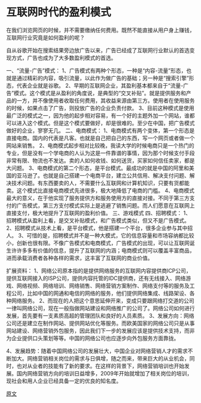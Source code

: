 # 互联网时代的盈利模式

在我们浏览网页的时候，并不需要缴纳任何费用。既然不能直接从用户身上赚钱，互联网行业究竟是如何盈利的呢？


自从谷歌开始在搜索结果旁边放广告以来，广告已经成了互联网行业默认的首选变现方式，广告也成为了大多数盈利模式的首选。

一、“流量-广告”模式：
1、广告模式有两种个形态，一种是“内容-流量”形态，也就是通过精彩的内容，吸引流量，以此作为做广告的基础；另一种是“搜索引擎”形态，代表企业就是谷歌。
2、早期的互联网企业，其盈利基本都来自于“流量-广告”模式。这个模式是从盈利的角度说，是典型的“交叉补贴”。就是提供服务和产品的一方，并不像使用者收取任何费用，其收益来源由第三方。使用者在使用服务的时候，如果点击了广告，则投放广告的企业负责付款。
3、目前这种模式是使用最广泛的模式之一，因为他的起步相对容易，有一个好的主题外加一个网站，谁都可以进入这个模式。但是这个模式要做好，却是很难的。至少在中国，把广告模式做好的企业，寥寥无几。
二、电商模式：
1、电商模式有两个变体，第一个形态是直接电商。国内的代表是凡客。也就是自己把自己的东西，写一个网页或者做一个网站来销售。
2、电商模式起步相对比较晚，我读大学的时候电商只是一个热门的专业，但是没有一个学电商的人认为这是一件靠谱的事情，因为那个时候支付手段非常有限、物流也不发达。卖的人如何收钱、如何送货，买家如何信任卖家，都是大问题。
3、电商模式的第二个形态，是平台模式。最成功的就是中国的阿里和美国的亚马逊了。也就是自己搭建一个电商平台，建立公共信用、解决支付问题、解决技术问题。有东西要卖的人，不需要什么互联网和计算机知识，只要有货都能卖。这个模式比直接电商模式先进很多，极大地降低了电商的门槛。
4、电商模式最大的意义，在于他实现了服务提供方和服务使用方的直接对接。不同于第三方支付的广告模式，第三方支付模式实际上是逃避了销售问题。而人们愿意在互联网上直接支付，极大地提升了互联网的盈利价值。
三、游戏模式
四、招聘模式：
1、招聘模式从盈利上看，是交叉补贴模式，和广告模式类似，但又不是广告模式。
2、招聘模式从技术上看，是平台模式，他是搭建一个平台，很多企业参与其中招人。
3、可惜的是，招聘模式并不是一种大模式，它的信息容量和市场容纳都比较小，创新也很有限。不像广告模式和电商模式，广告模式的出现，可以让互联网诞生许许多多有价值的信息，提升了互联网的内涵；电商模式则可以覆盖丰富商品，进而承载消费者各种各样的需求，这丰富了互联网的商业价值。

扩展资料：
1、网络公司原本指的是提供网络服务的互联网内容提供商ICP公司，提供互联网接入的ISP公司，提供内容托管的IDC提供商，还有无线接入、网络游戏、网络视频、网络培训、网络销售、网络营销方案制作、网络支付等的服务及工程公司，比如中国的网通和电信的网络的服务，他们提供网络集成、线路架设、各种网络服务。
2、而现在的人把这个意思延伸开来，变成只要跟网络打交道的公司一律叫网络公司，现在一般指做网站建设和网络推广的公司了。网络公司如何进行发展，首先要有一支素质高超的管理团队和良好的人员素质。
3、发展方向：网络公司还是建立在制作网站、提供网站优化等服务。而欧美国家的网络公司只是从事网站建设、网络营销外包服务，因此我们下一步的发展应该是提供技术支持，而非为企业提供口头策划等等。中国的网络公司也应逐步向外包服务方面靠拢。

4、发展趋势：随着中国网络公司的发展壮大，中国企业对网络营销人才的需求不断加大。网络营销相关岗位的需求与日俱增，随之而来，带来巨大的从业机会，同时，也对从业者的技能有了新的要求。在这样的背景下，网络营销培训也开始发展。国内网络营销方向的培训日益增多，2009年开始就增加了相关岗位的培训，现社会和用人企业已经具备一定的优良的知名度。

[原文](https://zhidao.baidu.com/question/442713198.html)